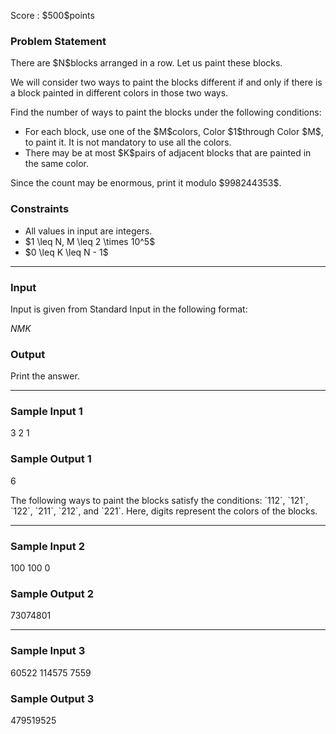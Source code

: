 
<div>

<span>

<span>

<p>
Score : $500$points
</p>

<div>

<section>

### **Problem Statement**

<p>
There are $N$blocks arranged in a row. Let us paint these blocks.
</p>

<p>
We will consider two ways to paint the blocks different if and only if there is a block painted in different colors in those two ways.
</p>

<p>
Find the number of ways to paint the blocks under the following conditions:
</p>

<ul>

<li>
For each block, use one of the $M$colors, Color $1$through Color $M$, to paint it. It is not mandatory to use all the colors.
</li>

<li>
There may be at most $K$pairs of adjacent blocks that are painted in the same color.
</li>

</ul>

<p>
Since the count may be enormous, print it modulo $998244353$.
</p>

</section>

</div>

<div>

<section>

### **Constraints**

<ul>

<li>
All values in input are integers.
</li>

<li>
$1 \leq N, M \leq 2 \times 10^5$
</li>

<li>
$0 \leq K \leq N - 1$
</li>

</ul>

</section>

</div>

---

<div>

<div>

<section>

### **Input**

<p>
Input is given from Standard Input in the following format:
</p>

<div>

$N$$M$$K$
</div>

</section>

</div>

<div>

<section>

### **Output**

<p>
Print the answer.
</p>

</section>

</div>

</div>

---

<div>

<section>

### **Sample Input 1**

<div>

3 2 1

</div>

</section>

</div>

<div>

<section>

### **Sample Output 1**

<div>

6

</div>

<p>
The following ways to paint the blocks satisfy the conditions: `112`, `121`, `122`, `211`, `212`, and `221`. Here, digits represent the colors of the blocks.
</p>

</section>

</div>

---

<div>

<section>

### **Sample Input 2**

<div>

100 100 0

</div>

</section>

</div>

<div>

<section>

### **Sample Output 2**

<div>

73074801

</div>

</section>

</div>

---

<div>

<section>

### **Sample Input 3**

<div>

60522 114575 7559

</div>

</section>

</div>

<div>

<section>

### **Sample Output 3**

<div>

479519525

</div>

</section>

</div>

</span>

</span>

</div>
